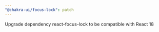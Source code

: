 ```yaml
---
"@chakra-ui/focus-lock": patch
---
```


Upgrade dependency react-focus-lock to be compatible with React 18
